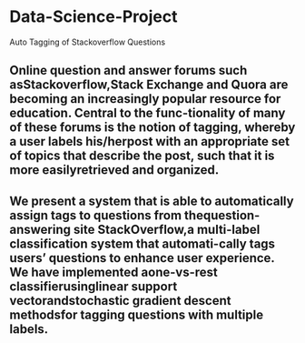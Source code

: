 # Data-Science-Project
Auto Tagging of Stackoverflow Questions


## Online  question  and  answer  forums  such  asStackoverflow,Stack  Exchange  and Quora are becoming an increasingly popular resource for education. Central to the func-tionality of many of these forums is the notion of tagging, whereby a user labels his/herpost with an appropriate set of topics that describe the post, such that it is more easilyretrieved and organized.

## We present a system that is able to automatically assign tags to questions from thequestion-answering site StackOverflow,a multi-label classification system that automati-cally tags users’ questions to enhance user experience.  We have implemented aone-vs-rest classifierusinglinear support vectorandstochastic gradient descent methodsfor tagging questions with multiple labels.
